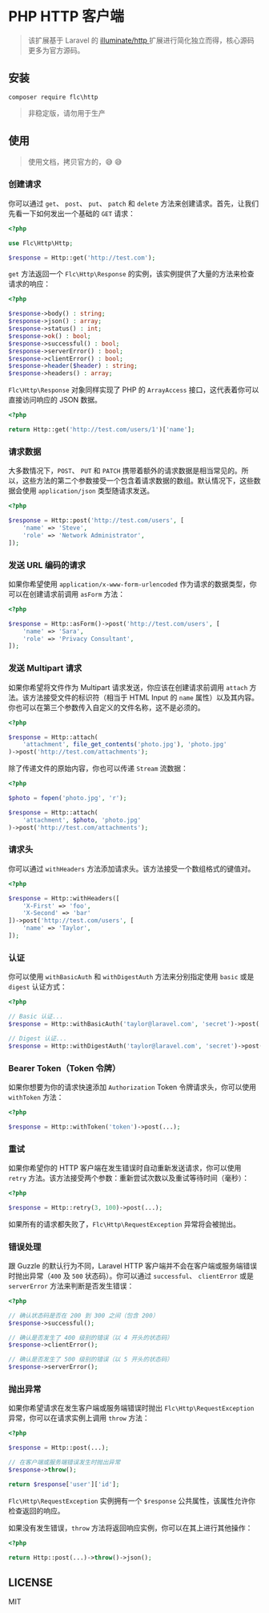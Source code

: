 # PHP HTTP 客户端

> 该扩展基于 Laravel 的 [illuminate/http ](https://github.com/illuminate/http) 扩展进行简化独立而得，核心源码更多为官方源码。

## 安装

```
composer require flc\http
```

> 非稳定版，请勿用于生产

## 使用

> 使用文档，拷贝官方的，:sweat_smile: :sweat_smile:

### 创建请求

你可以通过 `get`、 `post`、 `put`、 `patch` 和 `delete` 方法来创建请求。首先，让我们先看一下如何发出一个基础的 `GET` 请求：

```php
<?php

use Flc\Http\Http;

$response = Http::get('http://test.com');
```

`get` 方法返回一个 `Flc\Http\Response` 的实例，该实例提供了大量的方法来检查请求的响应：

```php
<?php

$response->body() : string;
$response->json() : array;
$response->status() : int;
$response->ok() : bool;
$response->successful() : bool;
$response->serverError() : bool;
$response->clientError() : bool;
$response->header($header) : string;
$response->headers() : array;
```

`Flc\Http\Response` 对象同样实现了 PHP 的 `ArrayAccess` 接口，这代表着你可以直接访问响应的 JSON 数据。

```php
<?php

return Http::get('http://test.com/users/1')['name'];
```

### 请求数据

大多数情况下，`POST`、 `PUT` 和 `PATCH` 携带着额外的请求数据是相当常见的。所以，这些方法的第二个参数接受一个包含着请求数据的数组。默认情况下，这些数据会使用 `application/json` 类型随请求发送。

```php
<?php

$response = Http::post('http://test.com/users', [
    'name' => 'Steve',
    'role' => 'Network Administrator',
]);
```

### 发送 URL 编码的请求

如果你希望使用 `application/x-www-form-urlencoded` 作为请求的数据类型，你可以在创建请求前调用 `asForm` 方法：

```php
<?php

$response = Http::asForm()->post('http://test.com/users', [
    'name' => 'Sara',
    'role' => 'Privacy Consultant',
]);
```

### 发送 Multipart 请求

如果你希望将文件作为 Multipart 请求发送，你应该在创建请求前调用 `attach` 方法。该方法接受文件的标识符（相当于 HTML Input 的 `name` 属性）以及其内容。你也可以在第三个参数传入自定义的文件名称，这不是必须的。

```php
<?php

$response = Http::attach(
    'attachment', file_get_contents('photo.jpg'), 'photo.jpg'
)->post('http://test.com/attachments');
```

除了传递文件的原始内容，你也可以传递 `Stream` 流数据：

```php
<?php

$photo = fopen('photo.jpg', 'r');

$response = Http::attach(
    'attachment', $photo, 'photo.jpg'
)->post('http://test.com/attachments');
```

### 请求头

你可以通过 `withHeaders` 方法添加请求头。该方法接受一个数组格式的键值对。

```php
<?php

$response = Http::withHeaders([
    'X-First' => 'foo',
    'X-Second' => 'bar'
])->post('http://test.com/users', [
    'name' => 'Taylor',
]);
```

### 认证

你可以使用 `withBasicAuth` 和 `withDigestAuth` 方法来分别指定使用 `basic` 或是 `digest` 认证方式：

```php
<?php

// Basic 认证...
$response = Http::withBasicAuth('taylor@laravel.com', 'secret')->post(...);

// Digest 认证...
$response = Http::withDigestAuth('taylor@laravel.com', 'secret')->post(...);
```

### Bearer Token（Token 令牌）

如果你想要为你的请求快速添加 `Authorization` Token 令牌请求头，你可以使用 `withToken` 方法：

```php
<?php

$response = Http::withToken('token')->post(...);
```

### 重试

如果你希望你的 HTTP 客户端在发生错误时自动重新发送请求，你可以使用 `retry` 方法。该方法接受两个参数：重新尝试次数以及重试等待时间（毫秒）：

```php
<?php

$response = Http::retry(3, 100)->post(...);
```

如果所有的请求都失败了，`Flc\Http\RequestException` 异常将会被抛出。

### 错误处理

跟 Guzzle 的默认行为不同，Laravel HTTP 客户端并不会在客户端或服务端错误时抛出异常（`400` 及 `500` 状态码）。你可以通过 `successful`、 `clientError` 或是 `serverError` 方法来判断是否发生错误：

```php
<?php

// 确认状态码是否在 200 到 300 之间（包含 200）
$response->successful();

// 确认是否发生了 400 级别的错误（以 4 开头的状态码）
$response->clientError();

// 确认是否发生了 500 级别的错误（以 5 开头的状态码）
$response->serverError();
```

### 抛出异常

如果你希望请求在发生客户端或服务端错误时抛出 `Flc\Http\RequestException` 异常，你可以在请求实例上调用 `throw` 方法：

```php
<?php

$response = Http::post(...);

// 在客户端或服务端错误发生时抛出异常
$response->throw();

return $response['user']['id'];
```

`Flc\Http\RequestException` 实例拥有一个 `$response` 公共属性，该属性允许你检查返回的响应。

如果没有发生错误，`throw` 方法将返回响应实例，你可以在其上进行其他操作：

```php
<?php

return Http::post(...)->throw()->json();
```

## LICENSE

MIT

